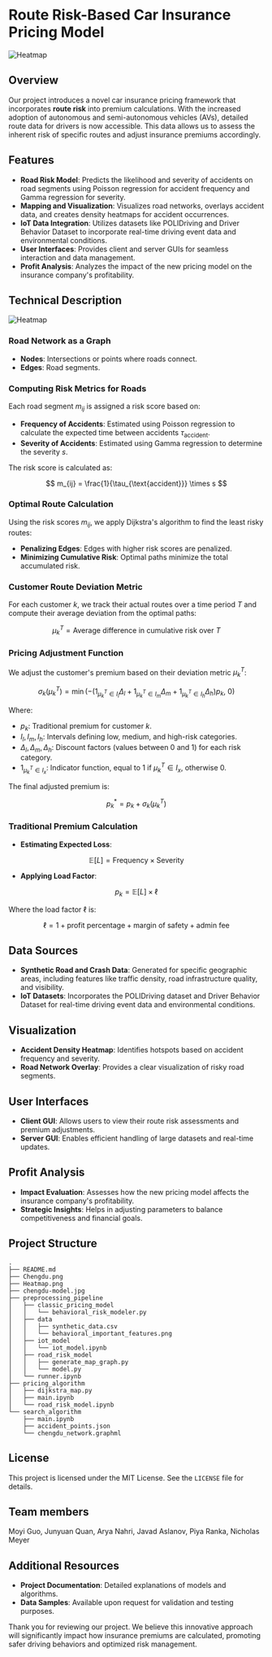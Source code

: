 
# Route Risk-Based Car Insurance Pricing Model

![Heatmap](https://github.com/CHENGDU80/fintech80-codes-GT-2024/blob/main/Heatmap.png)

## Overview

Our project introduces a novel car insurance pricing framework that incorporates **route risk** into premium calculations. 
With the increased adoption of autonomous and semi-autonomous vehicles (AVs), detailed route data for drivers is now accessible. 
This data allows us to assess the inherent risk of specific routes and adjust insurance premiums accordingly.

## Features

- **Road Risk Model**: Predicts the likelihood and severity of accidents on road segments using Poisson regression for accident frequency and Gamma regression for severity.
- **Mapping and Visualization**: Visualizes road networks, overlays accident data, and creates density heatmaps for accident occurrences.
- **IoT Data Integration**: Utilizes datasets like POLIDriving and Driver Behavior Dataset to incorporate real-time driving event data and environmental conditions.
- **User Interfaces**: Provides client and server GUIs for seamless interaction and data management.
- **Profit Analysis**: Analyzes the impact of the new pricing model on the insurance company's profitability.

## Technical Description

![Heatmap](https://github.com/CHENGDU80/fintech80-codes-GT-2024/blob/main/chengdu-model.jpg)

### Road Network as a Graph

- **Nodes**: Intersections or points where roads connect.
- **Edges**: Road segments.

### Computing Risk Metrics for Roads

Each road segment $m_{ij}$ is assigned a risk score based on:

- **Frequency of Accidents**: Estimated using Poisson regression to calculate the expected time between accidents $\tau_{\text{accident}}$.
- **Severity of Accidents**: Estimated using Gamma regression to determine the severity $s$.

The risk score is calculated as:

$$
m_{ij} = \frac{1}{\tau_{\text{accident}}} \times s
$$

### Optimal Route Calculation

Using the risk scores $m_{ij}$, we apply Dijkstra's algorithm to find the least risky routes:

- **Penalizing Edges**: Edges with higher risk scores are penalized.
- **Minimizing Cumulative Risk**: Optimal paths minimize the total accumulated risk.

### Customer Route Deviation Metric

For each customer $k$, we track their actual routes over a time period $T$ and compute their average deviation from the optimal paths:

$$
\mu_k^T = \text{Average difference in cumulative risk over } T
$$

### Pricing Adjustment Function

We adjust the customer's premium based on their deviation metric $\mu_k^T$:

$$
\sigma_k(\mu_k^T) = \min\left( -\left( 1_{\mu_k^T \in I_l} \Delta_l + 1_{\mu_k^T \in I_m} \Delta_m + 1_{\mu_k^T \in I_h} \Delta_h \right) p_k,\ 0 \right)
$$

Where:

- $p_k$: Traditional premium for customer $k$.
- $I_l, I_m, I_h$: Intervals defining low, medium, and high-risk categories.
- $\Delta_l, \Delta_m, \Delta_h$: Discount factors (values between 0 and 1) for each risk category.
- $1_{\mu_k^T \in I_x}$: Indicator function, equal to 1 if $\mu_k^T \in I_x$, otherwise 0.

The final adjusted premium is:

$$
p_k^* = p_k + \sigma_k(\mu_k^T)
$$

### Traditional Premium Calculation

- **Estimating Expected Loss**:

$$
\mathbb{E}[L] = \text{Frequency} \times \text{Severity}
$$

- **Applying Load Factor**:

$$
p_k = \mathbb{E}[L] \times \ell
$$

  Where the load factor $\ell$ is:

$$
\ell = 1 + \text{profit percentage} + \text{margin of safety} + \text{admin fee}
$$

## Data Sources

- **Synthetic Road and Crash Data**: Generated for specific geographic areas, including features like traffic density, road infrastructure quality, and visibility.
- **IoT Datasets**: Incorporates the POLIDriving dataset and Driver Behavior Dataset for real-time driving event data and environmental conditions.

## Visualization

- **Accident Density Heatmap**: Identifies hotspots based on accident frequency and severity.
- **Road Network Overlay**: Provides a clear visualization of risky road segments.

## User Interfaces

- **Client GUI**: Allows users to view their route risk assessments and premium adjustments.
- **Server GUI**: Enables efficient handling of large datasets and real-time updates.

## Profit Analysis

- **Impact Evaluation**: Assesses how the new pricing model affects the insurance company's profitability.
- **Strategic Insights**: Helps in adjusting parameters to balance competitiveness and financial goals.

## Project Structure

```
.
├── README.md
├── Chengdu.png
├── Heatmap.png
├── chengdu-model.jpg
├── preprocessing_pipeline
│   ├── classic_pricing_model
│   │   └── behavioral_risk_modeler.py
│   ├── data
│   │   ├── synthetic_data.csv
│   │   └── behavioral_important_features.png
│   ├── iot_model
│   │   └── iot_model.ipynb
│   ├── road_risk_model
│   │   ├── generate_map_graph.py
│   │   └── model.py
│   └── runner.ipynb
├── pricing_algorithm
│   ├── dijkstra_map.py
│   ├── main.ipynb
│   └── road_risk_model.ipynb
└── search_algorithm
    ├── main.ipynb
    ├── accident_points.json
    └── chengdu_network.graphml
```

## License

This project is licensed under the MIT License. See the `LICENSE` file for details.


## Team members
Moyi Guo, Junyuan Quan, Arya Nahri, Javad Aslanov, Piya Ranka, Nicholas Meyer

## Additional Resources

- **Project Documentation**: Detailed explanations of models and algorithms.
- **Data Samples**: Available upon request for validation and testing purposes.

Thank you for reviewing our project. We believe this innovative approach will significantly impact how insurance premiums are calculated, promoting safer driving behaviors and optimized risk management.
